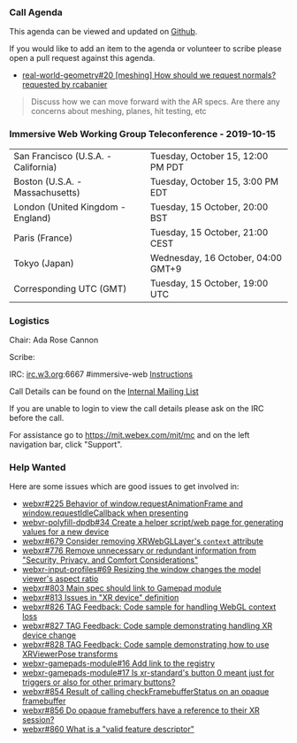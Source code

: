### Call Agenda

This agenda can be viewed and updated on [Github](https://github.com/immersive-web/administrivia/blob/master/meetings/wg/2019-10-15-Immersive_Web_Working_Group_Teleconference-agenda.md).

If you would like to add an item to the agenda or volunteer to scribe please open a pull request against this agenda.

* [real-world-geometry#20 [meshing] How should we request normals?](https://github.com/immersive-web/real-world-geometry/issues/20) [requested by rcabanier](https://github.com/immersive-web/real-world-geometry/issues/20#issuecomment-537565769)
> Discuss how we can move forward with the AR specs. Are there any concerns about meshing, planes, hit testing, etc

### Immersive Web Working Group Teleconference - 2019-10-15

<table>
<tr><td> San Francisco (U.S.A. - California) <td> Tuesday, October 15, 12:00 PM PDT
<tr><td> Boston (U.S.A. - Massachusetts) <td> Tuesday, October 15, 3:00 PM EDT
<tr><td> London (United Kingdom - England) <td> Tuesday, 15 October, 20:00 BST
<tr><td> Paris (France) <td> Tuesday, 15 October, 21:00 CEST
<tr><td> Tokyo (Japan) <td> Wednesday, 16 October, 04:00 GMT+9
<tr><td> Corresponding UTC (GMT) <td> Tuesday, 15 October, 19:00 UTC
</table>

### Logistics

Chair: Ada Rose Cannon

Scribe:

IRC: [irc.w3.org](http://irc.w3.org/):6667 #immersive-web [Instructions](https://github.com/immersive-web/administrivia/blob/master/IRC.md)

Call Details can be found on the [Internal Mailing List](https://lists.w3.org/Archives/Member/internal-immersive-web/2019Feb/0002.html)

If you are unable to login to view the call details please ask on the IRC before the call.

For assistance go to https://mit.webex.com/mit/mc  and on the left navigation bar, click "Support".

### Help Wanted

Here are some issues which are good issues to get involved in:

- [webxr#225 Behavior of window.requestAnimationFrame and window.requestIdleCallback when presenting](https://github.com/immersive-web/webxr/issues/225)
- [webvr-polyfill-dpdb#34 Create a helper script/web page for generating values for a new device](https://github.com/immersive-web/webvr-polyfill-dpdb/issues/34)
- [webxr#679 Consider removing XRWebGLLayer's `context` attribute](https://github.com/immersive-web/webxr/issues/679)
- [webxr#776 Remove unnecessary or redundant information from "Security, Privacy, and Comfort Considerations" ](https://github.com/immersive-web/webxr/issues/776)
- [webxr-input-profiles#69 Resizing the window changes the model viewer's aspect ratio](https://github.com/immersive-web/webxr-input-profiles/issues/69)
- [webxr#803 Main spec should link to Gamepad module](https://github.com/immersive-web/webxr/issues/803)
- [webxr#813 Issues in "XR device" definition](https://github.com/immersive-web/webxr/issues/813)
- [webxr#826 TAG Feedback: Code sample for handling WebGL context loss](https://github.com/immersive-web/webxr/issues/826)
- [webxr#827 TAG Feedback: Code sample demonstrating handling XR device change](https://github.com/immersive-web/webxr/issues/827)
- [webxr#828 TAG Feedback: Code sample demonstrating how to use XRViewerPose transforms](https://github.com/immersive-web/webxr/issues/828)
- [webxr-gamepads-module#16 Add link to the registry](https://github.com/immersive-web/webxr-gamepads-module/issues/16)
- [webxr-gamepads-module#17 Is xr-standard's button 0 meant just for triggers or also for other primary buttons?](https://github.com/immersive-web/webxr-gamepads-module/issues/17)
- [webxr#854 Result of calling checkFramebufferStatus on an opaque framebuffer](https://github.com/immersive-web/webxr/issues/854)
- [webxr#856 Do opaque framebuffers have a reference to their XR session?](https://github.com/immersive-web/webxr/issues/856)
- [webxr#860 What is a "valid feature descriptor"](https://github.com/immersive-web/webxr/issues/860)
